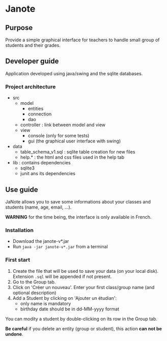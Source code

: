 # Janote

## Purpose

Provide a simple graphical interface for teachers to handle small group of students and their grades. 


## Developer guide

Application developed using java/swing and the sqlite databases.

### Project architecture

- src
	- model
    	- entities
     	- connection
        - dao
    - controller : link between model and view
	- view 
		- console (only for some tests)
    	- gui  (the graphical user interface with swing)
- data
    - table_schema_v1.sql : sqlite table creation for new files
    - help.* : the html and css files used in the help tab
- lib : contains dependencies
     - sqlite3
     - junit ans its dependencies
    
 
## Use guide

JaNote allows you to save some informations about your classes and students (name, age, email, ...). 


**WARNING** for the time being, the interface is only available in French. 


### Installation

- Download the janote-v*.jar
- Run `java -jar janote-v*.jar` from a terminal


### First start 

1. Create the file that will be used to save your data (on your local disk). Extension `.sql` will be appended if not present.
2. Go to the Group tab.
3. Click on 'Créer un nouveau'. Enter your first class/group name (and optional description)
4. Add a Student by clicking on 'Ajouter un étudian':
    - only name is mandatory
    - birthday date should be in dd-MM-yyyy format

You can modity a student by double-clicking on its row in the Group tab. 

**Be careful** if you delete an entity (group or student), this action **can not be undone**. 
 
